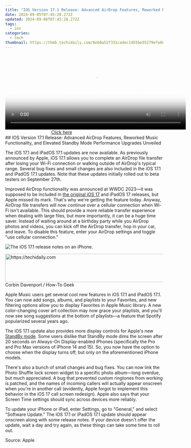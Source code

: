 ```yaml
---
title: "IOS Version 17.1 Release: Advanced AirDrop Features, Reworked Music Functionality, and Elevated Standby Mode Performance Upgrades Unveiled"
date: 2024-09-05T07:45:28.272Z
updated: 2024-09-06T07:45:28.272Z
tags:
  - ios
categories:
  - tech
thumbnail: https://thmb.techidaily.com/8eb0a52f331cadec1455be55279efe68c9588c11451977d41c23dfeca435c0f3.jpg
---
```


<!-- affiliate ads begin -->
<span id="1983471">
					<video width="576" height="240" style="cursor:pointer"
           poster="//a.impactradius-go.com/display-clicktoplayimage/1983471.png"
           onclick="if(!this.playClicked){this.play();this.setAttribute('controls',true);this.playClicked=true;}">
	   <source src="//a.impactradius-go.com/display-ad/22993-1983471">
	   <img src="//a.impactradius-go.com/display-clicktoplayimage/1983471.png" style="border: none; height: 100%; width: 100%; object-fit: contain">
	</video>
	<div style="width:360px;text-align:center"><a href="javascript:window.open(decodeURIComponent('https%3A%2F%2Fhomestyler.sjv.io%2Fc%2F5597632%2F1983471%2F22993'), '_blank');void(0);">Click here</a></div>
</span>
<img height="0" width="0" src="https://imp.pxf.io/i/5597632/1983471/22993" style="position:absolute;visibility:hidden;" border="0" />
<!-- affiliate ads end -->
## IOS Version 17.1 Release: Advanced AirDrop Features, Reworked Music Functionality, and Elevated Standby Mode Performance Upgrades Unveiled

The iOS 17.1 and iPadOS 17.1 updates are now available. As previously announced by Apple, iOS 17.1 allows you to complete an AirDrop file transfer after losing your Wi-Fi connection or walking outside of AirDrop's typical range. Several bug fixes and small changes are also included in the iOS 17.1 and iPadOS 17.1 updates. Note that these updates initially rolled out to beta testers on September 27th.

 Improved AirDrop functionality was announced at WWDC 2023—it was supposed to be included in [the original iOS 17](https://screen-recording.techidaily.com/enhanced-team-collaboration-with-slack-plus-filmora-timelines-for-2024/) and iPadOS 17 releases, but Apple missed its mark. That's why we're getting the feature today. Anyway, AirDrop file transfers will now continue over a cellular connection when Wi-Fi isn't available. This should provide a more reliable transfer experience when dealing with large files, but more importantly, it can be a huge time saver. Instead of waiting around at a birthday party while you AirDrop photos and videos, you can kick off the AirDrop transfer, hop in your car, and leave. To disable this feature, enter your AirDrop settings and toggle "use cellular connection."

![The iOS 17.1 release notes on an iPhone.](https://static1.howtogeekimages.com/wordpress/wp-content/uploads/2023/10/24-2.png) 

<!-- affiliate ads begin -->
<a href="https://aligracehair.sjv.io/c/5597632/1915830/19272" target="_top" id="1915830">
  <img src="//a.impactradius-go.com/display-ad/19272-1915830" border="0" alt="https://techidaily.com" width="728" height="90"/>
</a>
<img height="0" width="0" src="https://aligracehair.sjv.io/i/5597632/1915830/19272" style="position:absolute;visibility:hidden;" border="0" />
<!-- affiliate ads end -->
Corbin Davenport / How-To Geek

 Apple Music users get several cool new features in iOS 17.1 and iPadOS 17.1\. You can now add songs, albums, and playlists to your Favorites, and new filtering options allow you to display Favorites in Apple Music library. A new color-changing cover art collection may now grace your playlists, and you'll now see song suggestions at the bottom of playlists—a feature that Spotify popularized several years ago.

 The iOS 17.1 update also provides more display controls for Apple's new [StandBy mode](https://ios-pokemon-go.techidaily.com/in-2024-here-are-different-ways-to-find-pokemon-go-trainer-codes-to-add-to-your-account-on-apple-iphone-6-plus-drfone-by-drfone-virtual-ios/). Some users dislike that StandBy mode dims the screen after 20 seconds on Always-On Display-enabled iPhones (specifically the Pro and Pro Max versions of iPhone 14 and 15). So, you now have the option to choose when the display turns off, but only on the aforementioned iPhone models.

 There's also a bunch of small changes and bug fixes. You can now link the Photo Shuffle lock screen widget to a specific photo album—long overdue, but much appreciated. A bug that prevented custom ringtones from working is patched, and the names of incoming callers will actually appear onscreen when you're in another call (evidently, Apple forgot to implement this behavior in the iOS 17 call screen redesign). Apple also says that your Screen Time settings should sync across devices more reliably.

 To update your iPhone or iPad, enter Settings, go to "General," and select "Software Update." The iOS 17.1 or iPadOS 17.1 update should appear onscreen along with some release notes. If your device doesn't offer the update, wait a day and try again, as these things can take some time to roll out.

 Source: Apple

<ins class="adsbygoogle"
     style="display:block"
     data-ad-format="autorelaxed"
     data-ad-client="ca-pub-7571918770474297"
     data-ad-slot="1223367746"></ins>



<ins class="adsbygoogle"
     style="display:block"
     data-ad-client="ca-pub-7571918770474297"
     data-ad-slot="8358498916"
     data-ad-format="auto"
     data-full-width-responsive="true"></ins>


